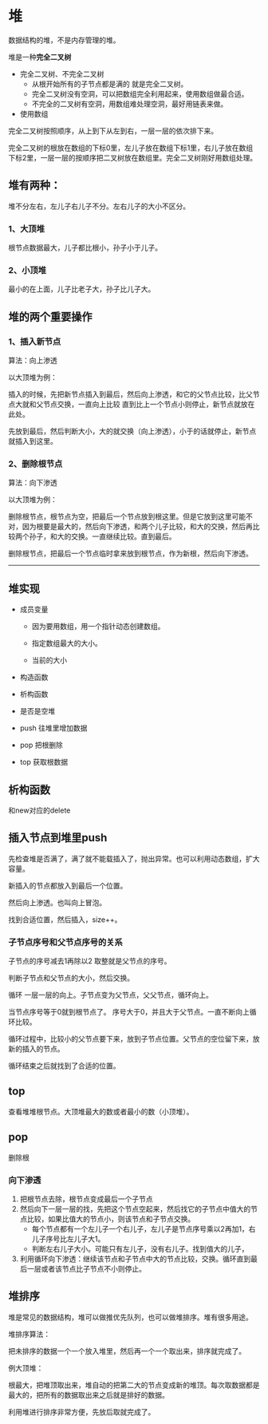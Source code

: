 # 堆

数据结构的堆，不是内存管理的堆。

堆是一种**完全二叉树**

- 完全二叉树、不完全二叉树
  - 从根开始所有的子节点都是满的 就是完全二叉树。
  - 完全二叉树没有空洞，可以把数组完全利用起来，使用数组做最合适。
  - 不完全的二叉树有空洞，用数组难处理空洞，最好用链表来做。
- 使用数组

完全二叉树按照顺序，从上到下从左到右，一层一层的依次排下来。

完全二叉树的根放在数组的下标0里，左儿子放在数组下标1里，右儿子放在数组下标2里，一层一层的按顺序把二叉树放在数组里。完全二叉树刚好用数组处理。

## 堆有两种：

堆不分左右，左儿子右儿子不分。左右儿子的大小不区分。

### 1、大顶堆

根节点数据最大，儿子都比根小，孙子小于儿子。

### 2、小顶堆

最小的在上面，儿子比老子大，孙子比儿子大。

## 堆的两个重要操作

### 1、插入新节点

算法：向上渗透

以大顶堆为例：

插入的时候，先把新节点插入到最后，然后向上渗透，和它的父节点比较，比父节点大就和父节点交换，一直向上比较 直到比上一个节点小则停止，新节点就放在此处。

先放到最后，然后判断大小，大的就交换（向上渗透），小于的话就停止，新节点就插入到这里。

### 2、删除根节点

算法：向下渗透

以大顶堆为例：

删除根节点，根节点为空，把最后一个节点放到根这里。但是它放到这里可能不对，因为根要是最大的，然后向下渗透，和两个儿子比较，和大的交换，然后再比较两个孙子，和大的交换。一直继续比较。直到最后。

删除根节点，把最后一个节点临时拿来放到根节点，作为新根，然后向下渗透。

---

## 堆实现

- 成员变量
  - 因为要用数组，用一个指针动态创建数组。

  - 指定数组最大的大小。
  - 当前的大小

- 构造函数

- 析构函数

- 是否是空堆

- push 往堆里增加数据

- pop 把根删除

- top 获取根数据

## 析构函数

和new对应的delete

## 插入节点到堆里push

先检查堆是否满了，满了就不能载插入了，抛出异常。也可以利用动态数组，扩大容量。

新插入的节点都放入到最后一个位置。

然后向上渗透。也叫向上冒泡。

找到合适位置，然后插入，size++。

### 子节点序号和父节点序号的关系

子节点的序号减去1再除以2 取整就是父节点的序号。

判断子节点和父节点的大小，然后交换。

循环 一层一层的向上。子节点变为父节点，父父节点，循环向上。

当节点序号等于0就到根节点了。 序号大于0，并且大于父节点。一直不断向上循环比较。

循环过程中，比较小的父节点要下来，放到子节点位置。父节点的空位留下来，放新的插入的节点。

循环结束之后就找到了合适的位置。

## top

查看堆堆根节点。大顶堆最大的数或者最小的数（小顶堆）。

## pop

删除根

### 向下渗透

1. 把根节点去除，根节点变成最后一个子节点
2. 然后向下一层一层的找，先把这个节点空起来，然后找它的子节点中值大的节点比较，如果比值大的节点小，则该节点和子节点交换。
   - 每个节点都有一个左儿子一个右儿子，左儿子是节点序号乘以2再加1，右儿子序号比左儿子大1。
   - 判断左右儿子大小。可能只有左儿子，没有右儿子。找到值大的儿子，
3. 利用循环向下渗透：继续该节点和子节点中大的节点比较，交换。循环直到最后一层或者该节点比子节点不小则停止。

## 堆排序

堆是常见的数据结构，堆可以做推优先队列，也可以做堆排序。堆有很多用途。

堆排序算法：

把未排序的数据一个一个放入堆里，然后再一个一个取出来，排序就完成了。

例大顶堆：

根最大，把堆顶取出来，堆自动的把第二大的节点变成新的堆顶。每次取数据都是最大的，把所有的数据取出来之后就是排好的数据。

利用堆进行排序非常方便，先放后取就完成了。
